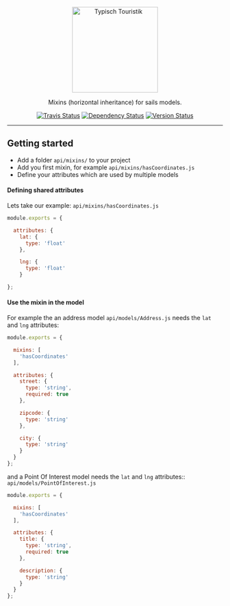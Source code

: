 <p align="center">
  <a href="https://www.typisch-touristik.de">
    <img alt="Typisch Touristik" src="https://s3.eu-central-1.amazonaws.com/typischtouristik/logo_typisch-touristik_1200x443.png" width="200">
  </a>
</p>

<p align="center">
  Mixins (horizontal inheritance) for sails models.
</p>

<p align="center">
  <a href="https://travis-ci.org/TypischTouristik/sails-hook-mixins" target="_blank"><img alt="Travis Status" src="https://travis-ci.org/TypischTouristik/sails-hook-mixins.svg"></a>
  <a href="https://david-dm.org/TypischTouristik/sails-hook-mixins" target="_blank"><img alt="Dependency Status" src="https://david-dm.org/TypischTouristik/sails-hook-mixins.svg"></a>
  <a href="https://github.com/TypischTouristik/sails-hook-mixins/releases"><img alt="Version Status" src="https://badge.fury.io/gh/TypischTouristik%2Fsails-hook-mixins.svg"></a>
</p>

---

## Getting started

* Add a folder `api/mixins/` to your project
* Add you first mixin, for example `api/mixins/hasCoordinates.js`
* Define your attributes which are used by multiple models

#### Defining shared attributes

Lets take our example: `api/mixins/hasCoordinates.js`

```js
module.exports = {

  attributes: {
    lat: {
      type: 'float'
    },

    lng: {
      type: 'float'
    }

};
```

#### Use the mixin in the model

For example the an address model `api/models/Address.js` needs the `lat` and `lng` attributes:

```js
module.exports = {

  mixins: [
    'hasCoordinates'
  ],

  attributes: {
    street: {
      type: 'string',
      required: true
    },

    zipcode: {
      type: 'string'
    },

    city: {
      type: 'string'
    }
  }
};
```

and a Point Of Interest model needs the `lat` and `lng` attributes:: `api/models/PointOfInterest.js`

```js
module.exports = {

  mixins: [
    'hasCoordinates'
  ],

  attributes: {
    title: {
      type: 'string',
      required: true
    },

    description: {
      type: 'string'
    }
  }
};
```